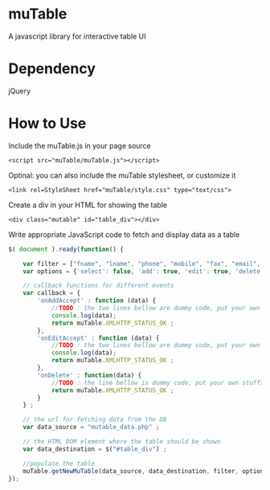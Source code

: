 muTable
=======

A javascript library for interactive table UI


Dependency
==========
jQuery


How to Use
==========
Include the muTable.js in your page source
```
<script src="muTable/muTable.js"></script>
```
Optinal: you can also include the muTable stylesheet, or customize it
```
<link rel=StyleSheet href="muTable/style.css" type="text/css">
```

Create a div in your HTML for showing the table
```
<div class="mutable" id="table_div"></div>
```

Write appropriate JavaScript code to fetch and display data as a table
```javascript
$( document ).ready(function() {

	var filter = ["fname", "lname", "phone", "mobile", "fax", "email", "address"] ;	// the column to be shown, in given order
	var options = {'select': false, 'add': true, 'edit': true, 'delete' : true,} ;	// interactivity options

	// callback functions for different events
	var callback = {
		'onAddAccept' : function (data) {
			//TODO : the two lines bellow are dummy code, put your own stuffs here
			console.log(data);
			return muTable.XMLHTTP_STATUS_OK ;
		},
		'onEditAccept' : function (data) {
			//TODO : the two lines bellow are dummy code, put your own stuffs here
			console.log(data);
			return muTable.XMLHTTP_STATUS_OK ;
		},
		'onDelete' : function(data) {
			//TODO : the line bellow is dummy code, put your own stuffs here
			return muTable.XMLHTTP_STATUS_OK ;
		}
	} ;

	// the url for fetching data from the DB
	var data_source = "mutable_data.php" ;

	// the HTML DOM element where the table should be shown
	var data_destination = $("#table_div") ;

	//populate the table
	muTable.getNewMuTable(data_source, data_destination, filter, options, callback) ;
});
```